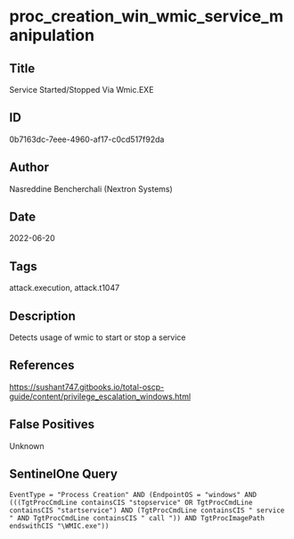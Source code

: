 # proc_creation_win_wmic_service_manipulation

## Title
Service Started/Stopped Via Wmic.EXE

## ID
0b7163dc-7eee-4960-af17-c0cd517f92da

## Author
Nasreddine Bencherchali (Nextron Systems)

## Date
2022-06-20

## Tags
attack.execution, attack.t1047

## Description
Detects usage of wmic to start or stop a service

## References
https://sushant747.gitbooks.io/total-oscp-guide/content/privilege_escalation_windows.html

## False Positives
Unknown

## SentinelOne Query
```
EventType = "Process Creation" AND (EndpointOS = "windows" AND (((TgtProcCmdLine containsCIS "stopservice" OR TgtProcCmdLine containsCIS "startservice") AND (TgtProcCmdLine containsCIS " service " AND TgtProcCmdLine containsCIS " call ")) AND TgtProcImagePath endswithCIS "\WMIC.exe"))

```
